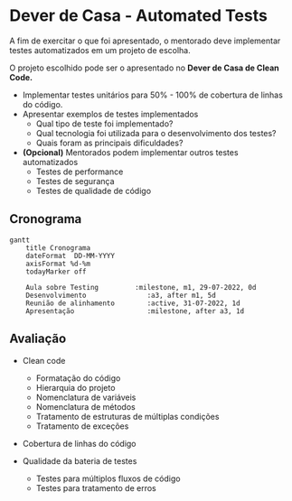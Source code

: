 # Dever de Casa - Automated Tests

A fim de exercitar o que foi apresentado, o mentorado deve implementar testes automatizados em um projeto de escolha.

O projeto escolhido pode ser o apresentado no **Dever de Casa de Clean Code.**

- Implementar testes unitários para 50% - 100% de cobertura de linhas do código.
- Apresentar exemplos de testes implementados
  - Qual tipo de teste foi implementado?
  - Qual tecnologia foi utilizada para o desenvolvimento dos testes?
  - Quais foram as principais dificuldades?
- **(Opcional)** Mentorados podem implementar outros testes automatizados
  - Testes de performance
  - Testes de segurança
  - Testes de qualidade de código

## Cronograma

```mermaid
gantt
    title Cronograma
    dateFormat  DD-MM-YYYY
    axisFormat %d-%m
    todayMarker off

    Aula sobre Testing         :milestone, m1, 29-07-2022, 0d
    Desenvolvimento               :a3, after m1, 5d
    Reunião de alinhamento        :active, 31-07-2022, 1d
    Apresentação                  :milestone, after a3, 1d
```

## Avaliação

<!-- TODO: definir 3 notas para cada um dos tópicos avaliados -->

- Clean code
  - Formatação do código
  - Hierarquia do projeto
  - Nomenclatura de variáveis
  - Nomenclatura de métodos
  - Tratamento de estruturas de múltiplas condições
  - Tratamento de exceções

- Cobertura de linhas do código
- Qualidade da bateria de testes
  - Testes para múltiplos fluxos de código
  - Testes para tratamento de erros
